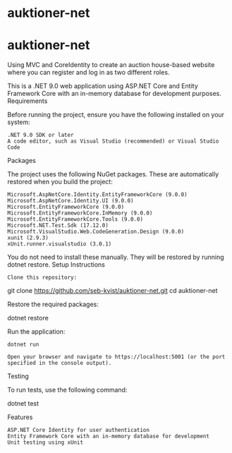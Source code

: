 # auktioner-net
# auktioner-net
Using MVC and CoreIdentity to create an auction house-based website where you can register and log in as two different roles.

This is a .NET 9.0 web application using ASP.NET Core and Entity Framework Core with an in-memory database for development purposes.
Requirements

Before running the project, ensure you have the following installed on your system:

    .NET 9.0 SDK or later
    A code editor, such as Visual Studio (recommended) or Visual Studio Code

Packages

The project uses the following NuGet packages. These are automatically restored when you build the project:

    Microsoft.AspNetCore.Identity.EntityFrameworkCore (9.0.0)
    Microsoft.AspNetCore.Identity.UI (9.0.0)
    Microsoft.EntityFrameworkCore (9.0.0)
    Microsoft.EntityFrameworkCore.InMemory (9.0.0)
    Microsoft.EntityFrameworkCore.Tools (9.0.0)
    Microsoft.NET.Test.Sdk (17.12.0)
    Microsoft.VisualStudio.Web.CodeGeneration.Design (9.0.0)
    xunit (2.9.3)
    xUnit.runner.visualstudio (3.0.1)

You do not need to install these manually. They will be restored by running dotnet restore.
Setup Instructions

    Clone this repository:

git clone https://github.com/seb-kvist/auktioner-net.git
cd auktioner-net

Restore the required packages:

dotnet restore

Run the application:

    dotnet run

    Open your browser and navigate to https://localhost:5001 (or the port specified in the console output).

Testing

To run tests, use the following command:

dotnet test

Features

    ASP.NET Core Identity for user authentication
    Entity Framework Core with an in-memory database for development
    Unit testing using xUnit
